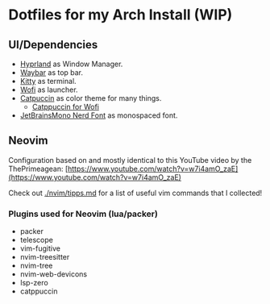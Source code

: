 # Dotfiles for my Arch Install (WIP)

## UI/Dependencies

- [Hyprland](https://hyprland.org/) as Window Manager.
- [Waybar](https://sw.kovidgoyal.net/kitty/) as top bar.
- [Kitty](https://sw.kovidgoyal.net/kitty/) as terminal.
- [Wofi](https://hg.sr.ht/~scoopta/wofi) as launcher.
- [Catpuccin](https://github.com/catppuccin/catppuccin) as color theme for many things.
    - [Catppuccin for Wofi](https://github.com/laymoth/wofi)
- [JetBrainsMono Nerd Font](https://github.com/ryanoasis/nerd-fonts/releases/download/v3.0.2/JetBrainsMono.zip) as monospaced font.

## Neovim

Configuration based on and mostly identical to this YouTube video by the ThePrimeagean: [https://www.youtube.com/watch?v=w7i4amO_zaE](https://www.youtube.com/watch?v=w7i4amO_zaE)

Check out [./nvim/tipps.md](./nvim/tipps.md) for a list of useful vim commands that I collected!

### Plugins used for Neovim (lua/packer)

- packer
- telescope
- vim-fugitive
- nvim-treesitter
- nvim-tree
- nvim-web-devicons
- lsp-zero
- catppuccin
